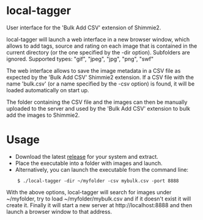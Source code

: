 # local-tagger
User interface for the 'Bulk Add CSV' extension of Shimmie2.

local-tagger will launch a web interface in a new browser window, which
allows to add tags, source and rating on each image that is contained in the
current directory (or the one specified by the -dir option). Subfolders are
ignored. Supported types: "gif", "jpeg", "jpg", "png", "swf"

The web interface allows to save the image metadata in a CSV file as expected
by the 'Bulk Add CSV' Shimmie2 extension. If a CSV file with the name
'bulk.csv' (or a name specified by the -csv option) is found, it will be
loaded automatically on start up.

The folder containing the CSV file and the images can then be manually
uploaded to the server and used by the 'Bulk Add CSV' extension to bulk add
the images to Shimmie2.

# Usage
* Download the latest [release](https://github.com/kusubooru/local-tagger/releases) for your system and extract.
* Place the executable into a folder with images and launch.
* Alternatively, you can launch the executable from the command line:
```shell
	$ ./local-tagger -dir ~/myfolder -csv mybulk.csv -port 8888
```
With the above options, local-tagger will search for images under ~/myfolder,
try to load ~/myfolder/mybulk.csv and if it doesn't exist it will create it.
Finally it will start a new server at http://localhost:8888 and then launch a
browser window to that address.
